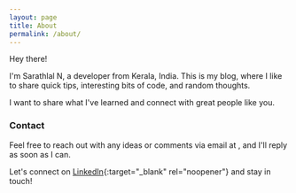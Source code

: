 ```yaml
---
layout: page
title: About
permalink: /about/
---
```


Hey there!

I'm Sarathlal N, a developer from Kerala, India. This is my blog, where I like to share quick tips, interesting bits of code, and random thoughts.

I want to share what I've learned and connect with great people like you.

### Contact

Feel free to reach out with any ideas or comments via email at <span id="my-email"></span>, and I'll reply as soon as I can.

Let's connect on [LinkedIn](https://www.linkedin.com/in/sarathlal-n/){:target="_blank" rel="noopener"} and stay in touch!

<script>
  var parts = ["hello", "sarathlal", "com", "&#46;", "&#64;"];
  var email = parts[0] + parts[4] + parts[1] + parts[3] + parts[2];
  var email_tag = "<a href=" + "mail" + "to:" + email + ">" + email + "</a>";
  document.getElementById("my-email").innerHTML=email_tag;
</script>

